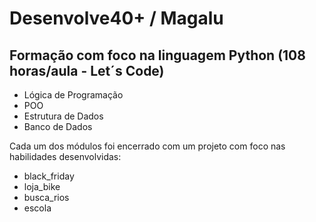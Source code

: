 # Desenvolve40+ / Magalu

## Formação com foco na linguagem Python (108 horas/aula - Let´s Code)

- Lógica de Programação
- POO
- Estrutura de Dados
- Banco de Dados

Cada um dos módulos foi encerrado com um projeto com foco nas habilidades desenvolvidas:

- black_friday
- loja_bike
- busca_rios
- escola


